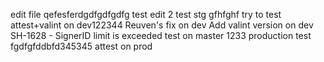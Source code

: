 
edit file qefesferdgdfgdfgdfg test
edit 2
test stg
gfhfghf
try to test attest+valint on dev122344
Reuven's fix on dev
Add valint version on dev
SH-1628 - SignerID limit is exceeded
test on master 1233
production test
fgdfgfddbfd345345
attest on prod
